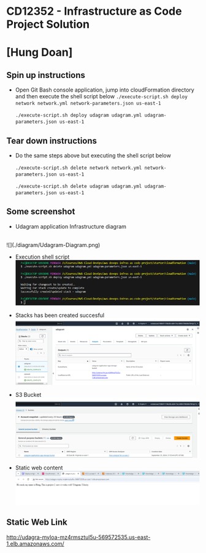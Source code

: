# CD12352 - Infrastructure as Code Project Solution
# [Hung Doan]

## Spin up instructions
* Open Git Bash console application, jump into cloudFormation directory and then execute the shell script below
  `./execute-script.sh deploy network network.yml network-parameters.json us-east-1`

  `./execute-script.sh deploy udagram udagram.yml udagram-parameters.json us-east-1`

## Tear down instructions
* Do the same steps above but executing the shell script below

  `./execute-script.sh delete network network.yml network-parameters.json us-east-1`

  `./execute-script.sh delete udagram udagram.yml udagram-parameters.json us-east-1`

## Some screenshot
* Udagram application Infrastructure diagram
<br>
![](./diagram/Udagram-Diagram.png)
<br>

* Execution shell script
  ![](./images/execute-yml.png)

* Stacks has been created succesful
![](./images/udagram-stacks.png)

* S3 Bucket
![](./images/s3-bucket.png)

* Static web content
![](./images/static-web.png)

## Static Web Link
http://udagra-myloa-mz4rmsztul5u-569572535.us-east-1.elb.amazonaws.com/